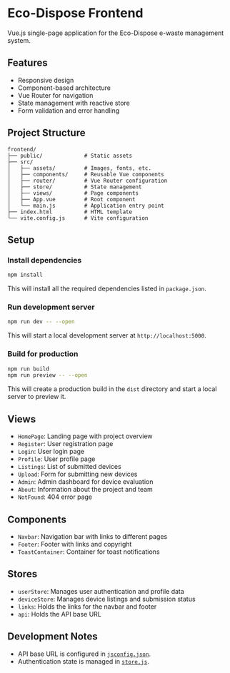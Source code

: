 # Eco-Dispose Frontend

Vue.js single-page application for the Eco-Dispose e-waste management system.

## Features

- Responsive design
- Component-based architecture
- Vue Router for navigation
- State management with reactive store
- Form validation and error handling

## Project Structure

```text
frontend/
├── public/             # Static assets
├── src/
│   ├── assets/         # Images, fonts, etc.
│   ├── components/     # Reusable Vue components
│   ├── router/         # Vue Router configuration
│   ├── store/          # State management
│   ├── views/          # Page components
│   ├── App.vue         # Root component
│   └── main.js         # Application entry point
├── index.html          # HTML template
└── vite.config.js      # Vite configuration
```

## Setup

### Install dependencies

```bash
npm install
```

This will install all the required dependencies listed in `package.json`.

### Run development server

```bash
npm run dev -- --open
```

This will start a local development server at `http://localhost:5000`.

### Build for production

```bash
npm run build
npm run preview -- --open
```

This will create a production build in the `dist` directory and start a local server to preview it.

## Views

- `HomePage`: Landing page with project overview
- `Register`: User registration page
- `Login`: User login page
- `Profile`: User profile page
- `Listings`: List of submitted devices
- `Upload`: Form for submitting new devices
- `Admin`: Admin dashboard for device evaluation
- `About`: Information about the project and team
- `NotFound`: 404 error page

## Components

- `Navbar`: Navigation bar with links to different pages
- `Footer`: Footer with links and copyright
- `ToastContainer`: Container for toast notifications

## Stores

- `userStore`: Manages user authentication and profile data
- `deviceStore`: Manages device listings and submission status
- `links`: Holds the links for the navbar and footer
- `api`: Holds the API base URL

## Development Notes

- API base URL is configured in [`jsconfig.json`](jsconfig.json).
- Authentication state is managed in [`store.js`](src/store/store.js).
